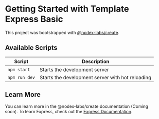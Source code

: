# Getting Started with Template Express Basic
This project was bootstrapped with [@nodex-labs/create](https://github.com/nodex-labs/create).

## Available Scripts
| Script | Description |
| --- | --- |
| `npm start` | Starts the development server |
| `npm run dev` | Starts the development server with hot reloading |

## Learn More
You can learn more in the @nodex-labs/create documentation (Coming soon).
To learn Express, check out the [Express Documentation](https://expressjs.com/).